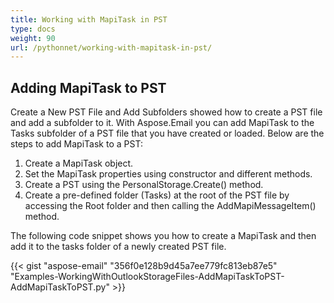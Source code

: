 ```yaml
---
title: Working with MapiTask in PST
type: docs
weight: 90
url: /pythonnet/working-with-mapitask-in-pst/
---
```



## **Adding MapiTask to PST**
Create a New PST File and Add Subfolders showed how to create a PST file and add a subfolder to it. With Aspose.Email you can add MapiTask to the Tasks subfolder of a PST file that you have created or loaded. Below are the steps to add MapiTask to a PST:

1. Create a MapiTask object.
1. Set the MapiTask properties using constructor and different methods.
1. Create a PST using the PersonalStorage.Create() method.
1. Create a pre-defined folder (Tasks) at the root of the PST file by accessing the Root folder and then calling the AddMapiMessageItem() method.

The following code snippet shows you how to create a MapiTask and then add it to the tasks folder of a newly created PST file.



{{< gist "aspose-email" "356f0e128b9d45a7ee779fc813eb87e5" "Examples-WorkingWithOutlookStorageFiles-AddMapiTaskToPST-AddMapiTaskToPST.py" >}}
